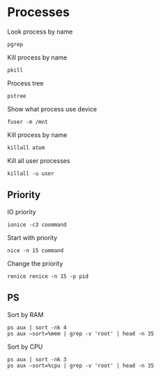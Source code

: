 # Processes

Look process by name
```
pgrep
```

Kill process by name
```
pkill
```

Process tree
```
pstree
```

Show what process use device
```
fuser -m /mnt
```

Kill process by name
```
killall atom
```

Kill all user processes
```
killall -u user
```

## Priority
IO priority
```
ionice -c3 coommand
```

Start with priority
```
nice -n 15 command
```

Change the priority
```
renice renice -n 15 -p pid
```

## PS
Sort by RAM
```
ps aux | sort -nk 4
ps aux —sort=%mem | grep -v 'root' | head -n 35
```

Sort by CPU
```
ps aux | sort -nk 3
ps aux —sort=%cpu | grep -v 'root' | head -n 35
```
